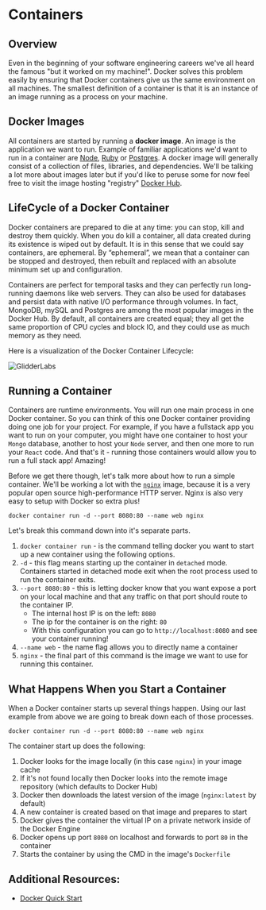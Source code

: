 # Containers

## Overview
Even in the beginning of your software engineering careers we've all heard the famous "but it worked on my machine!". Docker solves this problem easily by ensuring that Docker containers give us the same environment on all machines. The smallest definition of a container is that it is an instance of an image running as a process on your machine. 

## Docker Images
All containers are started by running a **docker image**. An image is the application we want to run. Example of familiar applications we'd want to run in a container are [Node][node], [Ruby][ruby] or [Postgres][postgres-docker]. A docker image will generally consist of a collection of files, libraries, and dependencies. We'll be talking a lot more about images later but if you'd like to peruse some for now feel free to visit the image hosting "registry" [Docker Hub][dockerhub]. 

[postgres-docker]: https://hub.docker.com/_/postgres
[ruby]: https://hub.docker.com/_/ruby
[node]: https://hub.docker.com/_/node
[dockerhub]: https://hub.docker.com/

## LifeCycle of a Docker Container
Docker containers are prepared to die at any time: you can stop, kill and destroy them quickly. When you do kill a container, all data created during its existence is wiped out by default. It is in this sense that we could say containers, are ephemeral. By “ephemeral”, we mean that a container can be stopped and destroyed, then rebuilt and replaced with an absolute minimum set up and configuration. 

Containers are perfect for temporal tasks and they can perfectly run long-running daemons like web servers. They can also be used for databases and persist data with native I/O performance through volumes. In fact, MongoDB, mySQL and Postgres are among the most popular images in the Docker Hub. By default, all containers are created equal; they all get the same proportion of CPU cycles and block IO, and they could use as much memory as they need. 

Here is a visualization of the Docker Container Lifecycle:

![GlidderLabs](https://assets.aaonline.io/Docker/GlidderLabs.png)


## Running a Container
Containers are runtime environments. You will run one main process in one Docker container. So you can think of this one Docker container providing doing one job for your project. For example, if you have a fullstack app you want to run on your computer, you might have one  container to host your `Mongo` database, another to host your `Node` server, and then one more to run your `React` code.  And that's it - running those containers would allow you to run a full stack app! Amazing!

Before we get there though, let's talk more about how to run a simple container. We'll be working a lot with the [`nginx`][nginx] image,  because it is a very popular open source high-performance HTTP server. Nginx is also very easy to setup with Docker so extra plus!


```ssh
docker container run -d --port 8080:80 --name web nginx
```

Let's break this command down into it's separate parts. 
1. `docker container run` - is the command telling docker you want to start up a new container using the following options.
2. `-d` - this flag means starting up the container in `detached` mode. Containers started in detached mode exit when the root process used to run the container exits.
3. `--port 8080:80` - this is letting docker know that you want expose a port on your local machine and that any traffic on that port should route to the container IP. 
    - The internal host IP is on the left: `8080`  
    - The ip for the container is on the right: `80`
    - With this configuration you can go to `http://localhost:8080` and see your container running!
4. `--name web` - the name flag allows you to directly name a container
5. `nginx` - the final part of this command is the image we want to use for running this container.


[nginx]: https://hub.docker.com/_/nginx

## What Happens When you Start a Container
When a Docker container starts up several things happen. Using our last example from above we are going to break down each of those processes.

```ssh
docker container run -d --port 8080:80 --name web nginx
```

The container start up does the following: 
1. Docker looks for the image locally (in this case `nginx`) in your image cache
2. If it's not found locally then Docker looks into the remote image repository (which defaults to Docker Hub)
3. Docker then downloads the latest version of the image (`nginx:latest` by default)
4. A new container is created based on that image and prepares to start
5. Docker gives the container the  virtual IP on a private network inside of the Docker Engine
6. Docker opens up port `8080` on localhost and forwards to port `80` in the container
7. Starts the container by using the CMD in the image's `Dockerfile`


## Additional Resources:
- [Docker Quick Start](https://medium.freecodecamp.org/docker-quick-start-video-tutorials-1dfc575522a0)
